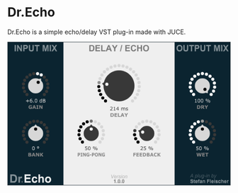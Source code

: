 # Dr.Echo

Dr.Echo is a simple echo/delay VST plug-in made with JUCE.

![Dr.Echo example screenshot](./screenshot.png)
